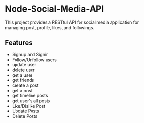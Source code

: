 # Node-Social-Media-API
This project provides a RESTful API for social media application for managing post, profile, likes, and followings.
## Features
 - Signup and Signin
 - Follow/Unfollow users
 - update user
 - delete user
 - get a user
 - get friends
 - create a post
 - get a post
 - get timeline posts
 - get user's all posts
 - Like/Dislike Post
 - Update Posts
 - Delete Posts
